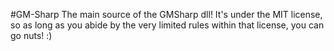 #GM-Sharp
The main source of the GMSharp dll! It's under the MIT license, so as long as you abide by the
very limited rules within that license, you can go nuts! :)